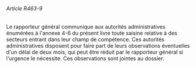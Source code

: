 ###### Article R463-9

Le rapporteur général communique aux autorités administratives énumérées à l'annexe 4-6 du présent livre toute saisine relative à des secteurs entrant dans leur champ de compétence. Ces autorités administratives disposent pour faire part de leurs observations éventuelles d'un délai de deux mois, qui peut être réduit par le rapporteur général si l'urgence le nécessite. Ces observations sont jointes au dossier.

